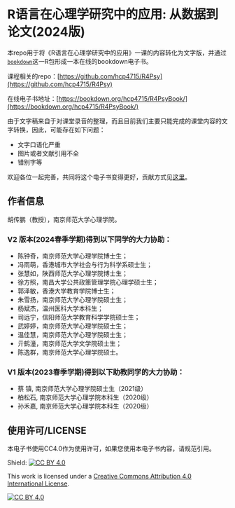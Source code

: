 # R语言在心理学研究中的应用: 从数据到论文(2024版)

本repo用于将《R语言在心理学研究中的应用》一课的内容转化为文字版，并通过[`bookdown`](https://bookdown.org/)这一R包形成一本在线的bookdown电子书。

课程相关的repo：[https://github.com/hcp4715/R4Psy](https://github.com/hcp4715/R4Psy)

在线电子书地址：[https://bookdown.org/hcp4715/R4PsyBook/](https://bookdown.org/hcp4715/R4PsyBook/)

由于文字稿来自于对课堂录音的整理，而且目前我们主要只能完成的课堂内容的文字转换，因此，可能存在如下问题：

-   文字口语化严重
-   图片或者文献引用不全
-   错别字等

欢迎各位一起完善，共同将这个电子书变得更好，贡献方式见[这里](https://bookdown.org/hcp4715/R4PsyBook/#%E5%A6%82%E4%BD%95%E5%B8%AE%E5%8A%A9%E5%AE%8C%E5%96%84%E6%9C%AC%E4%B9%A6)。

## 作者信息

胡传鹏（教授），南京师范大学心理学院。

### V2 版本(2024春季学期)得到以下同学的大力协助：

- 陈钟奇，南京师范大学心理学院博士生；
- 冯雨萌，香港城市大学社会与行为科学系硕士生；
- 张慧如，陕西师范大学心理学院博士生；
- 徐方照，南昌大学公共政策管理学院心理学硕士生；
- 郭泽敏，香港大学教育学院博士生；
- 朱雪扬，南京师范大学心理学院硕士生；
- 杨斌杰，温州医科大学本科生；
- 司远宁，信阳师范大学教育科学学院硕士生；
- 武婷婷，南京师范大学心理学院硕士生；
- 温佳慧，南京师范大学心理学院硕士生；
- 亓鹤潼，南京师范大学文学院硕士生；
- 陈逸群，南京师范大学心理学院硕士。


### V1 版本(2023春季学期)得到以下助教同学的大力协助：

- 蔡  镇, 南京师范大学心理学院硕士生（2021级）
- 柏松石, 南京师范大学心理学院本科生（2020级）
- 孙禾嘉, 南京师范大学心理学院本科生（2020级）

## 使用许可/LICENSE

本电子书使用CC4.0作为使用许可，如果您使用本电子书内容，请规范引用。

Shield: [![CC BY 4.0](https://img.shields.io/badge/License-CC%20BY%204.0-lightgrey.svg)](http://creativecommons.org/licenses/by/4.0/)

This work is licensed under a [Creative Commons Attribution 4.0 International License](http://creativecommons.org/licenses/by/4.0/).

[![CC BY 4.0](https://i.creativecommons.org/l/by/4.0/88x31.png)](http://creativecommons.org/licenses/by/4.0/)
